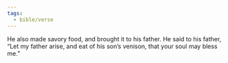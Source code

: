 ```yaml
---
tags:
  - bible/verse
---
```

He also made savory food, and brought it to his father. He said to his father, “Let my father arise, and eat of his son’s venison, that your soul may bless me.”